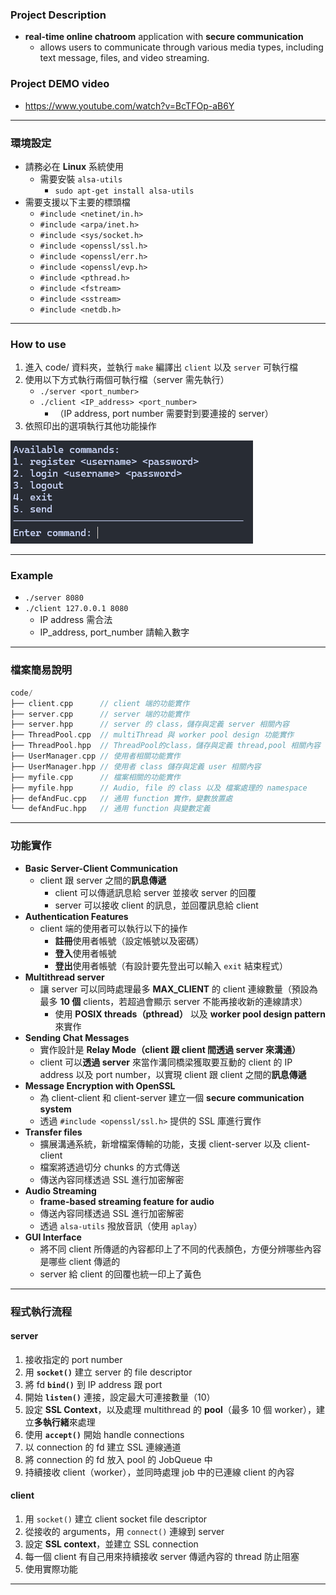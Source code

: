 ### Project Description
- **real-time online chatroom** application with **secure communication**
  - allows users to communicate through various media types, including text message, files, and video streaming.

### Project DEMO video
- https://www.youtube.com/watch?v=BcTFOp-aB6Y

---

### 環境設定
- 請務必在 **Linux** 系統使用
  - 需要安裝 `alsa-utils`
    - `sudo apt-get install alsa-utils`
- 需要支援以下主要的標頭檔
  - `#include <netinet/in.h>`
  - `#include <arpa/inet.h>`
  - `#include <sys/socket.h>`
  - `#include <openssl/ssl.h>`
  - `#include <openssl/err.h>`
  - `#include <openssl/evp.h>`
  - `#include <pthread.h>`
  - `#include <fstream>`
  - `#include <sstream>`
  - `#include <netdb.h>`

---

### How to use
1. 進入 code/ 資料夾，並執行 `make` 編譯出 `client` 以及 `server` 可執行檔
2. 使用以下方式執行兩個可執行檔（server 需先執行）
    - `./server <port_number>`
    - `./client <IP_address> <port_number>`
      - （IP address, port number 需要對到要連接的 server）
3. 依照印出的選項執行其他功能操作

![image](https://github.com/SunGj921028/RT-chat-room/blob/main/img/example.png)

---

### Example
- `./server 8080`
- `./client 127.0.0.1 8080`
  - IP address 需合法
  - IP_address, port_number 請輸入數字

---

### 檔案簡易說明
```cpp
code/
├── client.cpp      // client 端的功能實作
├── server.cpp      // server 端的功能實作
├── server.hpp      // server 的 class，儲存與定義 server 相關內容
├── ThreadPool.cpp  // multiThread 與 worker pool design 功能實作
├── ThreadPool.hpp  // ThreadPool的class，儲存與定義 thread,pool 相關內容
├── UserManager.cpp // 使用者相關功能實作
├── UserManager.hpp // 使用者 class 儲存與定義 user 相關內容
├── myfile.cpp      // 檔案相關的功能實作
├── myfile.hpp      // Audio, file 的 class 以及 檔案處理的 namespace
├── defAndFuc.cpp   // 通用 function 實作，變數放置處
└── defAndFuc.hpp   // 通用 function 與變數定義
```

---

### 功能實作
- **Basic Server-Client Communication**
  - client 跟 server 之間的**訊息傳遞**
    - client 可以傳遞訊息給 server 並接收 server 的回覆
    - server 可以接收 client 的訊息，並回覆訊息給 client
- **Authentication Features**
  - client 端的使用者可以執行以下的操作
    - **註冊**使用者帳號（設定帳號以及密碼）
    - **登入**使用者帳號
    - **登出**使用者帳號（有設計要先登出可以輸入 `exit` 結束程式） 
- **Multithread server**
  - 讓 server 可以同時處理最多 **MAX_CLIENT** 的 client 連線數量（預設為最多 **10 個** clients，若超過會顯示 server 不能再接收新的連線請求）
    - 使用 **POSIX threads（pthread）** 以及 **worker pool design pattern** 來實作
- **Sending Chat Messages**
  - 實作設計是 **Relay Mode（client 跟 client 間透過 server 來溝通）**
  - client 可以**透過 server** 來當作溝同橋梁獲取要互動的 client 的 IP address 以及 port number，以實現 client 跟 client 之間的**訊息傳遞**
- **Message Encryption with OpenSSL**
  - 為 client-client 和 client-server 建立一個 **secure communication system**
  - 透過 `#include <openssl/ssl.h>` 提供的 SSL 庫進行實作
- **Transfer files**
  - 擴展溝通系統，新增檔案傳輸的功能，支援 client-server 以及 client-client
  - 檔案將透過切分 chunks 的方式傳送
  - 傳送內容同樣透過 SSL 進行加密解密
- **Audio Streaming**
  - **frame-based streaming feature for audio**
  - 傳送內容同樣透過 SSL 進行加密解密
  - 透過 `alsa-utils` 撥放音訊（使用 `aplay`）
- **GUI Interface**
  - 將不同 client 所傳遞的內容都印上了不同的代表顏色，方便分辨哪些內容是哪些 client 傳遞的
  - server 給 client 的回覆也統一印上了黃色

---

### 程式執行流程
#### server
1. 接收指定的 port number
2. 用 **`socket()`** 建立 server 的 file descriptor
3. 將 fd **`bind()`** 到 IP address 跟 port
4. 開始 **`listen()`** 連接，設定最大可連接數量（10）
5. 設定 **SSL Context**，以及處理 multithread 的 **pool**（最多 10 個 worker），建立**多執行緒**來處理
6. 使用 **`accept()`** 開始 handle connections
7. 以 connection 的 fd 建立 SSL 連線通道
8. 將 connection 的 fd 放入 pool 的 JobQueue 中
9. 持續接收 client（worker），並同時處理 job 中的已連線 client 的內容

#### client
1. 用 `socket()` 建立 client socket file descriptor
2. 從接收的 arguments，用 `connect()` 連線到 server
3. 設定 **SSL context**，並建立 SSL connection
4. 每一個 client 有自己用來持續接收 server 傳遞內容的 thread 防止阻塞
5. 使用實際功能

---


